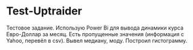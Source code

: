 # Test-Uptraider
Тестовое задание. Использую Power Bi для вывода динамики курса Евро-Доллар за месяц. 
Есть пропущенные значения (информация с Yahoo, перевёл в csv). Вывел медиану, моду. Построил гистограмму.
